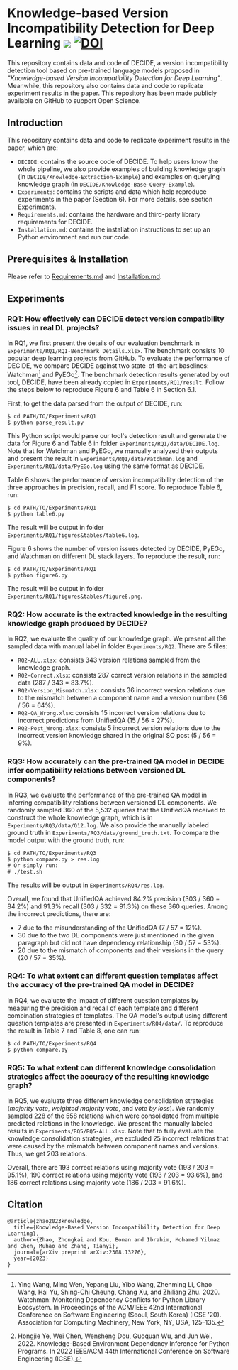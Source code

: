 
# Knowledge-based Version Incompatibility Detection for Deep Learning [![](https://img.shields.io/badge/arXiv-2308.13276-b31b1b.svg)](https://arxiv.org/abs/2308.13276) [![DOI](https://zenodo.org/badge/681461566.svg)](https://zenodo.org/doi/10.5281/zenodo.10211987)

This repository contains data and code of DECIDE, a version incompatibility detection tool based on pre-trained language models proposed in *"Knowledge-based Version Incompatibility Detection for Deep Learning"*. Meanwhile, this repository also contains data and code to replicate experiment results in the paper. This repository has been made publicly available on GitHub to support Open Science. 

## Introduction

 This repository contains data and code to replicate experiment results in the paper, which are:

- `DECIDE`: contains the source code of DECIDE. To help users know the whole pipeline, we also provide examples of building knowledge graph (in `DECIDE/Knowledge-Extraction-Example`) and examples on querying knowledge graph (in `DECIDE/Knowledge-Base-Query-Example`).
- `Experiments`: contains the scripts and data which help reproduce experiments in the paper (Section 6). For more details, see section Experiments.
- `Requirements.md`: contains the hardware and third-party library requirements for DECIDE.
- `Installation.md`: contains the installation instructions to set up an Python environment and run our code.

## Prerequisites & Installation

Please refer to [Requirements.md](./Requirements.md) and [Installation.md](./Installation.md).

## Experiments


### RQ1: How effectively can  DECIDE detect version compatibility issues in real DL projects?
In RQ1, we first present the details of our evaluation benchmark in `Experiments/RQ1/RQ1-Benchmark_Details.xlsx`. The benchmark consists 10 popular deep learning projects from GitHub. To evaluate the performance of DECIDE, we compare DECIDE against two state-of-the-art baselines: Watchman[^fn1] and PyEGo[^fn2]. The benchmark detection results generated by out tool, DECIDE, have been already copied in `Experiments/RQ1/result`.  Follow the steps below to reproduce Figure 6 and Table 6 in Section 6.1.

First, to get the data parsed from the output of DECIDE, run: 

```shell
$ cd PATH/TO/Experiments/RQ1
$ python parse_result.py
```

This Python script would parse our tool's detection result and generate the data for Figure 6 and Table 6 in folder `Experiments/RQ1/data/DECIDE.log`. Note that for Watchman and PyEGo, we manually analyzed their outputs and present the result in `Experiments/RQ1/data/Watchman.log` and `Experiments/RQ1/data/PyEGo.log` using the same format as DECIDE.

Table 6 shows the performance of version incompatibility detection of the three approaches in precision, recall, and F1 score. To reproduce Table 6, run:

```shell
$ cd PATH/TO/Experiments/RQ1
$ python table6.py
```

The result will be output in folder `Experiments/RQ1/figures&tables/table6.log`.

Figure 6 shows the number of version issues detected by DECIDE, PyEGo, and Watchman on different DL stack layers. To reproduce the result, run:

```shell
$ cd PATH/TO/Experiments/RQ1
$ python figure6.py
```

The result will be output in folder `Experiments/RQ1/figures&tables/figure6.png`.

[^fn1]: Ying Wang, Ming Wen, Yepang Liu, Yibo Wang, Zhenming Li, Chao Wang, Hai Yu, Shing-Chi Cheung, Chang Xu, and Zhiliang Zhu. 2020.  Watchman: Monitoring Dependency Conflicts for Python Library Ecosystem. In  Proceedings of the ACM/IEEE 42nd International Conference on Software Engineering  (Seoul, South Korea)  (ICSE ’20). Association for Computing Machinery, New York, NY, USA, 125–135.
[^fn2]: Hongjie Ye, Wei Chen, Wensheng Dou, Guoquan Wu, and Jun Wei. 2022. Knowledge-Based Environment Dependency Inference for Python Programs. In 2022 IEEE/ACM 44th International Conference on Software Engineering (ICSE).

### RQ2: How accurate is the extracted knowledge in the resulting knowledge graph produced by DECIDE?
In RQ2, we evaluate the quality of our knowledge graph. We present all the sampled data with manual label in folder `Experiments/RQ2`. There are 5 files:

- `RQ2-ALL.xlsx`: consists 343 version relations sampled from the knowledge graph.
- `RQ2-Correct.xlsx`: consists 287 correct version relations in the sampled data (287 / 343 = 83.7%).
- `RQ2-Version_Mismatch.xlsx`: consists 36 incorrect version relations due to the mismatch between a component name and a version number (36 / 56 = 64%).
- `RQ2-QA_Wrong.xlsx`: consists 15 incorrect version relations due to incorrect predictions from UnifiedQA (15 / 56 = 27%).
- `RQ2-Post_Wrong.xlsx`: consists 5 incorrect version relations due to the incorrect version knowledge shared in the original SO post (5 / 56 = 9%).

### RQ3: How accurately can the pre-trained QA model in DECIDE infer compatibility relations between versioned DL components?
In RQ3, we evaluate the performance of the pre-trained QA model in inferring compatibility relations between versioned DL components. We randomly sampled 360 of the 5,532 queries that the UnifiedQA received to construct the whole knowledge graph, which is in `Experiments/RQ3/data/Q12.log`. We also provide the manually labeled ground truth in `Experiments/RQ3/data/ground_truth.txt`. To compare the model output with the ground truth, run:

```shell
$ cd PATH/TO/Experiments/RQ3
$ python compare.py > res.log
# Or simply run:
# ./test.sh
```

The results will be output in `Experiments/RQ4/res.log`.

Overall, we found that UnifiedQA achieved 84.2% precision (303 / 360 = 84.2%) and 91.3% recall (303 / 332 = 91.3%) on these 360 queries. Among the incorrect predictions, there are:

- 7 due to the misunderstanding of the UnifiedQA (7 / 57 = 12%).
- 30 due to the two DL components were just mentioned in the given paragraph but did not have dependency relationship (30 / 57 = 53%).
- 20 due to the mismatch of components and their versions in the query (20 / 57 = 35%).

### RQ4: To what extent can different question templates affect the accuracy of the pre-trained QA model in DECIDE?
In RQ4, we evaluate the impact of different question templates by measuring the precision and recall of each template and different combination strategies of templates. The QA model's output using different question templates are presented in `Experiments/RQ4/data/`. To reproduce the result in Table 7 and Table 8, one can run:

```shell
$ cd PATH/TO/Experiments/RQ4
$ python compare.py
```

### RQ5: To what extent can different knowledge consolidation strategies affect the accuracy of the resulting knowledge graph?
In RQ5, we evaluate three different knowledge consolidation strategies (*majority vote*, *weighted majority vote*, and *vote by loss*). We randomly sampled 228  of the 558 relations which were consolidated from multiple predicted relations in the knowledge. We present the manually labeled results in `Experiments/RQ5/RQ5-ALL.xlsx`. Note that to fully evaluate the knowledge consolidation strategies, we excluded 25 incorrect relations that were caused by the mismatch between component names and versions. Thus, we get 203 relations.

Overall, there are 193 correct relations using majority vote (193 / 203 = 95.1%), 190 correct relations using majority vote (193 / 203 = 93.6%), and 186 correct relations using majority vote (186 / 203 = 91.6%).

## Citation
```
@article{zhao2023knowledge,
  title={Knowledge-Based Version Incompatibility Detection for Deep Learning},
  author={Zhao, Zhongkai and Kou, Bonan and Ibrahim, Mohamed Yilmaz and Chen, Muhao and Zhang, Tianyi},
  journal={arXiv preprint arXiv:2308.13276},
  year={2023}
}
